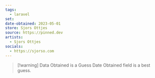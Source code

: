```yaml
---
tags:
  - laravel
set: 
date-obtained: 2023-05-01
store: Sjors Ottjes
source: https://pinned.dev
artists:
  - Sjors Ottjes
socials:
  - https://sjorso.com
---
```

>[!warning] Data Obtained is a Guess
>Date Obtained field is a best guess.